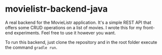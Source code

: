 # movielistr-backend-java
A real backend for the MovieListr application. It's a simple REST API that offers some CRUD operations on a list of movies. I wrote this for my front-end experiments. Feel free to use it however you want.

To run this backend, just clone the repository and in the root folder execute the command `gradle run`.

